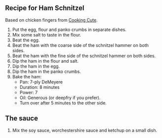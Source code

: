 Recipe for Ham Schnitzel
------------------------
Based on chicken fingers from [Cooking Cute](http://www.cookingcute.com/gallery/gallery_011806.htm).

1. Put the egg, flour and panko crumbs in separate dishes.
2. Mix some salt to taste in the flour.
3. Beat the egg.
4. Beat the ham with the coarse side of the schnitzel hammer on both sides.
5. Beat the ham with the fine side of the schnitzel hammer on both sides.
6. Dip the ham in the flour and salt.
7. Dip the ham in the egg.
8. Dip the ham in the panko crumbs.
9. Bake the ham:
	- Pan: 7-ply DeMeyere
	- Duration: 8 minutes
	- Power: 7
	- Oil: Generous (or deepfry if you prefer).
	- Turn over after 5 minutes to the other side.

The sauce
---------
1. Mix the soy sauce, worchestershire sauce and ketchup on a small dish.